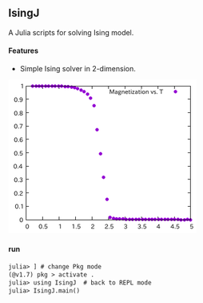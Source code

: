 ## IsingJ

A Julia scripts for solving Ising model.

#### Features
- Simple Ising solver in 2-dimension.


![isingj](https://github.com/pearcandy/IsingJ/blob/master/img/pic.png?raw=true)


#### run
```
julia> ] # change Pkg mode  
(@v1.7) pkg > activate .    
julia> using IsingJ  # back to REPL mode   
julia> IsingJ.main()  

```
